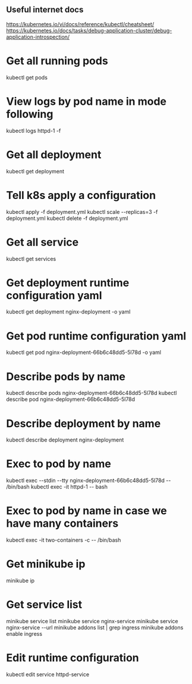 ## Useful internet docs
https://kubernetes.io/vi/docs/reference/kubectl/cheatsheet/
https://kubernetes.io/docs/tasks/debug-application-cluster/debug-application-introspection/

# Get all running pods
kubectl get pods

# View logs by pod name in mode following
kubectl logs httpd-1 -f

# Get all deployment
kubectl get deployment

# Tell k8s apply a configuration
kubectl apply -f deployment.yml
kubectl scale --replicas=3 -f deployment.yml
kubectl delete -f deployment.yml 


# Get all service
kubectl get services

# Get deployment runtime configuration yaml
kubectl get deployment nginx-deployment -o yaml

# Get pod runtime configuration yaml
kubectl get pod nginx-deployment-66b6c48dd5-5l78d -o yaml

# Describe pods by name
kubectl describe pods nginx-deployment-66b6c48dd5-5l78d
kubectl describe pod nginx-deployment-66b6c48dd5-5l78d

# Describe deployment by name
kubectl describe deployment nginx-deployment

# Exec to pod by name
kubectl exec --stdin --tty nginx-deployment-66b6c48dd5-5l78d -- /bin/bash
kubectl exec -it httpd-1 -- bash
# Exec to pod by name in case we have many containers
kubectl exec -it two-containers -c <container name> -- /bin/bash

# Get minikube ip
minikube ip

# Get service list
minikube service list
minikube service nginx-service
minikube service nginx-service --url
minikube addons list | grep ingress
minikube addons enable ingress

# Edit runtime configuration
kubectl edit service httpd-service